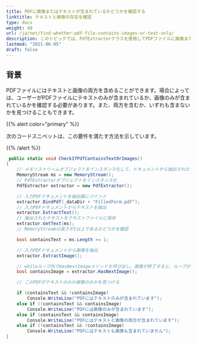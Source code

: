 ```yaml
---
title: PDFに画像またはテキストが含まれているかどうかを確認する
linktitle: テキストと画像の存在を確認
type: docs
weight: 40
url: /ja/net/find-whether-pdf-file-contains-images-or-text-only/
description: このトピックでは、PdfExtractorクラスを使用してPDFファイルに画像またはテキストのみが含まれているかどうかを確認する方法を説明します。
lastmod: "2021-06-05"
draft: false
---
```


## 背景

PDFファイルにはテキストと画像の両方を含めることができます。場合によっては、ユーザーがPDFファイルにテキストのみが含まれているか、画像のみが含まれているかを確認する必要があります。また、両方を含むか、いずれも含まないかを見つけることもできます。

{{% alert color="primary" %}}

次のコードスニペットは、この要件を満たす方法を示しています。

{{% /alert %}}

```csharp
 public static void CheckIfPdfContainsTextOrImages()
{
    // メモリストリームオブジェクトをインスタンス化して、ドキュメントから抽出されたテキストを保持する
    MemoryStream ms = new MemoryStream();
    // PdfExtractorオブジェクトをインスタンス化
    PdfExtractor extractor = new PdfExtractor();

    // 入力PDFドキュメントを抽出器にバインド
    extractor.BindPdf(_dataDir + "FilledForm.pdf");
    // 入力PDFドキュメントからテキストを抽出
    extractor.ExtractText();
    // 抽出されたテキストをテキストファイルに保存
    extractor.GetText(ms);
    // MemoryStreamの長さが1以上であるかどうかを確認

    bool containsText = ms.Length >= 1;

    // 入力PDFドキュメントから画像を抽出
    extractor.ExtractImage();

    // whileループ内でHasNextImageメソッドを呼び出し。画像が終了すると、ループが終了
    bool containsImage = extractor.HasNextImage();

    // このPDFがテキストのみか画像のみかを見つける

    if (containsText && !containsImage)
        Console.WriteLine("PDFにはテキストのみが含まれています");
    else if (!containsText && containsImage)
        Console.WriteLine("PDFには画像のみが含まれています");
    else if (containsText && containsImage)
        Console.WriteLine("PDFにはテキストと画像の両方が含まれています");
    else if (!containsText && !containsImage)
        Console.WriteLine("PDFにはテキストも画像も含まれていません");
}
```